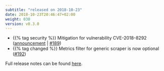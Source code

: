 ```yaml
---
subtitle: "released on 2018-10-23"
date: 2018-10-23T20:46:47+02:00
weight: 030
version: v0.3.0
---
```


- {{% tag security %}} Mitigation for vulnerability CVE-2018-8292 ([announcement](https://github.com/dotnet/announcements/issues/88) | [#189](https://github.com/tomkerkhove/promitor/issues/189))
- {{% tag changed %}} Metrics filter for generic scraper is now optional ([#192](https://github.com/tomkerkhove/promitor/issues/192))

Full release notes can be found [here](https://github.com/tomkerkhove/promitor/releases/tag/0.3.0).
